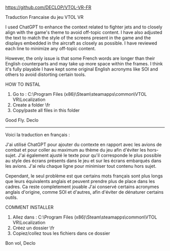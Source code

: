 https://github.com/DECLOP/VTOL-VR-FR

Traduction Francaise du jeu VTOL VR

I used ChatGPT to enhance the context related to fighter jets and to closely align with the game's theme to avoid off-topic content. 
I have also adjusted the text to match the style of the screens present in the game and the displays embedded in the aircraft as closely as possible. 
I have reviewed each line to minimize any off-topic content.

However, the only issue is that some French words are longer than their English counterparts and may take up more space within the frames. I think it's fully playable
I have kept some original English acronyms like SOI and others to avoid distorting certain tools.

HOW TO INSTAL
1) Go to : C:\Program Files (x86)\Steam\steamapps\common\VTOL VR\Localization
2) Create a folder \fr
3) Copy/paste all files in this folder

Good Fly. Declo

-----------------------------------------------------------------------------------------------------------

Voici la traduction en français :

J'ai utilisé ChatGPT pour ajouter du contexte en rapport avec les avions de combat et pour coller au maximum au thème du jeu afin d'éviter les hors-sujet. 
J'ai également ajusté le texte pour qu'il corresponde le plus possible au style des écrans présents dans le jeu et sur les écrans embarqués dans les avions. 
J'ai relu chaque ligne pour minimiser tout contenu hors sujet.

Cependant, le seul problème est que certains mots français sont plus longs que leurs équivalents anglais et peuvent prendre plus de place dans les cadres. Ca reste completement jouable
J'ai conservé certains acronymes anglais d'origine, comme SOI et d'autres, afin d'éviter de dénaturer certains outils.

COMMENT INSTALLER
1) Allez dans : C:\Program Files (x86)\Steam\steamapps\common\VTOL VR\Localization
2) Créez un dossier \fr
3) Copiez/collez tous les fichiers dans ce dossier

Bon vol,
Declo
